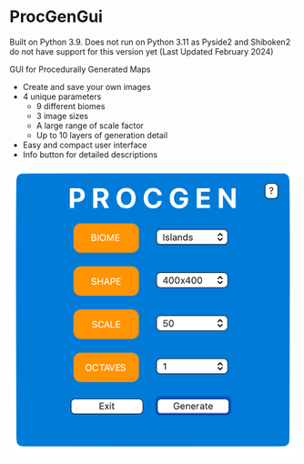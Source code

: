 # ProcGenGui

Built on Python 3.9. Does not run on Python 3.11 as Pyside2 and Shiboken2 do not have support for this version yet
(Last Updated February 2024)

GUI for Procedurally Generated Maps
- Create and save your own images
- 4 unique parameters
  - 9 different biomes
  - 3 image sizes
  - A large range of scale factor
  - Up to 10 layers of generation detail
- Easy and compact user interface
- Info button for detailed descriptions

![Screenshot](imgs/gui_screenshot.png)
